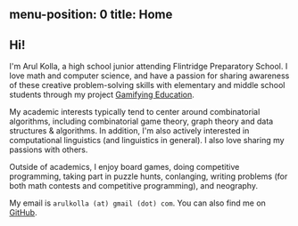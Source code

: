 
menu-position: 0
title: Home
---

## Hi!

I'm Arul Kolla, a high school junior attending Flintridge Preparatory School. I love math and computer science, and have a passion for sharing awareness of these creative problem-solving skills with elementary and middle school students through my project [Gamifying Education](/gamifying.html).

My academic interests typically tend to center around combinatorial algorithms, including combinatorial game theory, graph theory and data structures & algorithms. In addition, I'm also actively interested in computational linguistics (and linguistics in general). I also love sharing my passions with others.

Outside of academics, I enjoy board games, doing competitive programming, taking part in puzzle hunts, conlanging, writing problems (for both math contests and competitive programming), and neography.

My email is `arulkolla (at) gmail (dot) com`. You can also find me on [GitHub](https://github.com/arulkolla/ "GitHub").